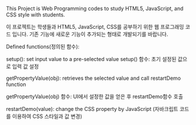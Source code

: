This Project is Web Programming codes to study HTML5, JavaScript, and CSS style with students.

이 프로젝트는 학생들과 HTML5, JavaScript, CSS를 공부하기 위한 웹 프로그래밍 코드 입니다.
기존 기능에 새로운 기능이 추가되는 형태로 개발되기를 바랍니다.

Defined functions(정의된 함수):

setup(): set input value to a pre-selected value
setup() 함수: 초기 설정된 값으로 입력 값 설정 

getPropertyValue(obj): retrieves the selected value and call restartDemo function 

getPropertyValue(obj) 함수: UI에서 설정한 값을 얻은 후 restartDemo함수 호출

restartDemo(value): change the CSS property by JavaScript (자바크립트 코드를 이용하여 CSS 스타일과 값 변경)


 
